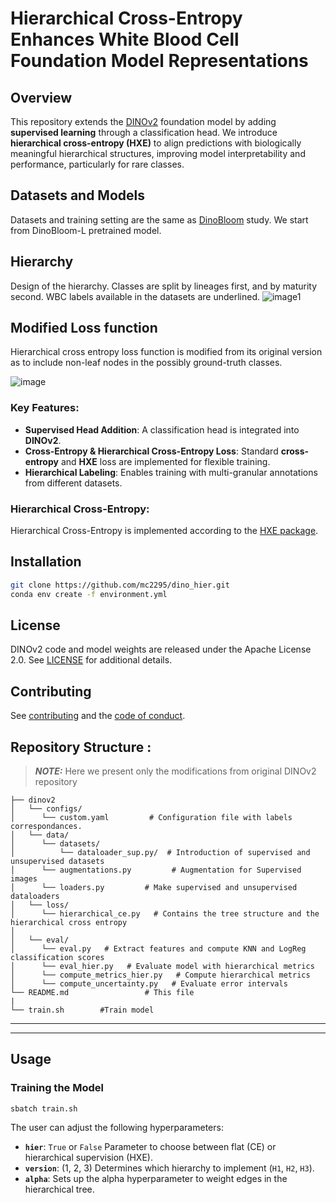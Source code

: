# Hierarchical Cross-Entropy Enhances White Blood Cell Foundation Model Representations

## Overview
This repository extends the [DINOv2](https://github.com/facebookresearch/dinov2) foundation model by adding **supervised learning** through a classification head. We introduce **hierarchical cross-entropy (HXE)** to align predictions with biologically meaningful hierarchical structures, improving model interpretability and performance, particularly for rare classes.

## Datasets and Models
Datasets and training setting are the same as [DinoBloom](https://github.com/marrlab/DinoBloom) study. We start from DinoBloom-L pretrained model.

## Hierarchy

Design of the hierarchy. Classes are split by lineages first, and by maturity second. WBC labels available in the datasets are underlined.
![image1](https://github.com/user-attachments/assets/3c6ec692-73fa-4eb7-b95d-bc0e93c9e16e)

## Modified Loss function

Hierarchical cross entropy loss function is modified from its original version as to include non-leaf nodes in the possibly ground-truth classes.


![image](https://github.com/user-attachments/assets/bdc84e44-f805-47b9-98d9-8f2fb2aab717)

### Key Features:
- **Supervised Head Addition**: A classification head is integrated into **DINOv2**.
- **Cross-Entropy & Hierarchical Cross-Entropy Loss**: Standard **cross-entropy** and **HXE** loss are implemented for flexible training.
- **Hierarchical Labeling**: Enables training with multi-granular annotations from different datasets.

### Hierarchical Cross-Entropy:

Hierarchical Cross-Entropy is implemented according to the [HXE package](https://github.com/fiveai/making-better-mistakes/blob/master/README.md).


## Installation
```bash
git clone https://github.com/mc2295/dino_hier.git
conda env create -f environment.yml
```
## License

DINOv2 code and model weights are released under the Apache License 2.0. See [LICENSE](LICENSE) for additional details.

## Contributing

See [contributing](CONTRIBUTING.md) and the [code of conduct](CODE_OF_CONDUCT.md).


## Repository Structure : 

> **_NOTE:_** Here we present only the modifications from original DINOv2 repository 


```
├── dinov2
│   └── configs/
│      └── custom.yaml         # Configuration file with labels correspondances.
│   └── data/
│      └── datasets/
│          └── dataloader_sup.py/  # Introduction of supervised and unsupervised datasets  
│      └── augmentations.py         # Augmentation for Supervised images
│      └── loaders.py         # Make supervised and unsupervised dataloaders
│   └── loss/
│      └── hierarchical_ce.py   # Contains the tree structure and the hierarchical cross entropy
│
│   └── eval/
│      └── eval.py   # Extract features and compute KNN and LogReg classification scores
│      └── eval_hier.py   # Evaluate model with hierarchical metrics
│      └── compute_metrics_hier.py   # Compute hierarchical metrics
│      └── compute_uncertainty.py   # Evaluate error intervals 
└── README.md                 # This file
|
└── train.sh        #Train model
```

---

---
## Usage
### Training the Model
```
sbatch train.sh
```
The user can adjust the following hyperparameters:

- **`hier`**: `True` or `False` Parameter to choose between flat (CE) or hierarchical supervision (HXE).
- **`version`**: (1, 2, 3) Determines which hierarchy to implement (`H1`, `H2`, `H3`).
- **`alpha`**: Sets up the alpha hyperparameter to weight edges in the hierarchical tree.

